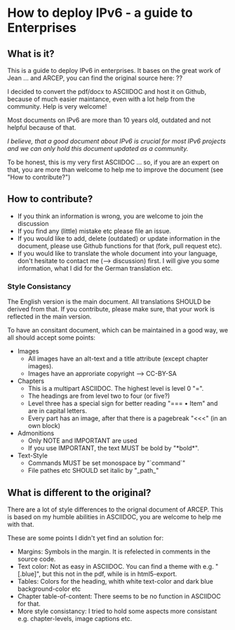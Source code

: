# How to deploy IPv6 - a guide to Enterprises

## What is it?
This is a guide to deploy IPv6 in enterprises. It bases on the great work of Jean ... and ARCEP, you can find the original source here: ??

I decided to convert the pdf/docx to ASCIIDOC and host it on Github, because of much easier maintance, even with a lot help from the community. Help is very welcome!

Most documents on IPv6 are more than 10 years old, outdated and not helpful because of that. 

*I believe, that a good document about IPv6 is crucial for most IPv6 projects and we can only hold this document updated as a community.*

To be honest, this is my very first ASCIIDOC ... so, if you are an expert on that, you are more than welcome to help me to improve the document (see "How to contribute?")

## How to contribute?
* If you think an information is wrong, you are welcome to join the discussion
* If you find any (little) mistake etc please file an issue.
* If you would like to add, delete (outdated) or update information in the document, please use Github functions for that (fork, pull request etc).
* If you would like to translate the whole document into your language, don't hesitate to contact me (--> discussion) first. I will give you some information, what I did for the German translation etc.

### Style Consistancy
The English version is the main document. All translations SHOULD be derived from that. If you contribute, please make sure, that your work is reflected in the main version.

To have an consitant document, which can be maintained in a good way, we all should accept some points:
* Images
  * All images have an alt-text and a title attribute (except chapter images).
  * Images have an approriate copyright --> CC-BY-SA
* Chapters
  * This is a multipart ASCIIDOC. The highest level is level 0 "=".
  * The headings are from level two to four (or five?)
  * Level three has a special sign for better reading "=== • Item" and are in capital letters.
  * Every part has an image, after that there is a pagebreak "<<<" (in an own block)
* Admonitions
  * Only NOTE and IMPORTANT are used
  * If you use IMPORTANT, the text MUST be bold by "\*bold\*".
* Text-Style
  * Commands MUST be set monospace by "\`command\`"
  * File pathes etc SHOULD set italic by "\_path\_"

## What is different to the original?
There are a lot of style differences to the orignal document of ARCEP. This is based on my humble abilities in ASCIIDOC, you are welcome to help me with that.

These are some points I didn't yet find an solution for:
* Margins: Symbols in the margin. It is refelected in comments in the source code.
* Text color: Not as easy in ASCIIDOC. You can find a theme with e.g. "[.blue]", but this not in the pdf, while is in html5-export.
* Tables: Colors for the heading, whith white text-color and dark blue background-color etc
* Chapter table-of-content: There seems to be no function in ASCIIDOC for that.
* More style consistancy: I tried to hold some aspects more consistant e.g. chapter-levels, image captions etc.